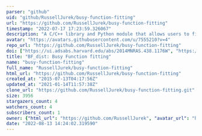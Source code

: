 ```yaml
---
parser: "github"
uid: "github/RussellJurek/busy-function-fitting"
url: "https://github.com/RussellJurek/busy-function-fitting"
timestamp: "2022-07-17 17:23:59.326067"
description: "A C/C++ library and Python module that allows users to fit the Busy Function (Westmeier, Jurek, Obreschkow, Koribalski & Staveley-Smith 2013) to data. Previously available at code.google.com/p/busy-function-fitting"
avatar: "https://avatars.githubusercontent.com/u/7555210?v=4"
repo_url: "https://github.com/RussellJurek/busy-function-fitting"
doi: ["https://ui.adsabs.harvard.edu/abs/2014MNRAS.438.1176W", "https://ui.adsabs.harvard.edu/abs/2014ascl.soft02015W/abstract"]
title: "BF_dist: Busy Function fitting"
name: "busy-function-fitting"
full_name: "RussellJurek/busy-function-fitting"
html_url: "https://github.com/RussellJurek/busy-function-fitting"
created_at: "2015-07-13T04:17:56Z"
updated_at: "2021-01-14T11:57:38Z"
clone_url: "https://github.com/RussellJurek/busy-function-fitting.git"
size: 3956
stargazers_count: 4
watchers_count: 4
subscribers_count: 1
owner: {"html_url": "https://github.com/RussellJurek", "avatar_url": "https://avatars.githubusercontent.com/u/7555210?v=4", "login": "RussellJurek", "type": "User"}
date: "2022-08-13 14:24:02.319590"
---
```


